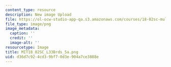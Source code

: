 ```yaml
---
content_type: resource
description: New image Upload
file: https://ol-ocw-studio-app-qa.s3.amazonaws.com/courses/18-02sc-multivariable-calculus-fall-2010/d36d7c924cd39bf70d3e904a7ce3888e_MIT18_02SC_L33Brds_5a.png
file_type: image/png
image_metadata:
  caption: ''
  credit: ''
  image-alt: ''
resourcetype: Image
title: MIT18_02SC_L33Brds_5a.png
uid: d36d7c92-4cd3-9bf7-0d3e-904a7ce3888e
---
```

